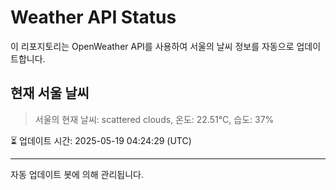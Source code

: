
# Weather API Status

이 리포지토리는 OpenWeather API를 사용하여 서울의 날씨 정보를 자동으로 업데이트합니다.

## 현재 서울 날씨
> 서울의 현재 날씨: scattered clouds, 온도: 22.51°C, 습도: 37%

⏳ 업데이트 시간: 2025-05-19 04:24:29 (UTC)

---
자동 업데이트 봇에 의해 관리됩니다.
